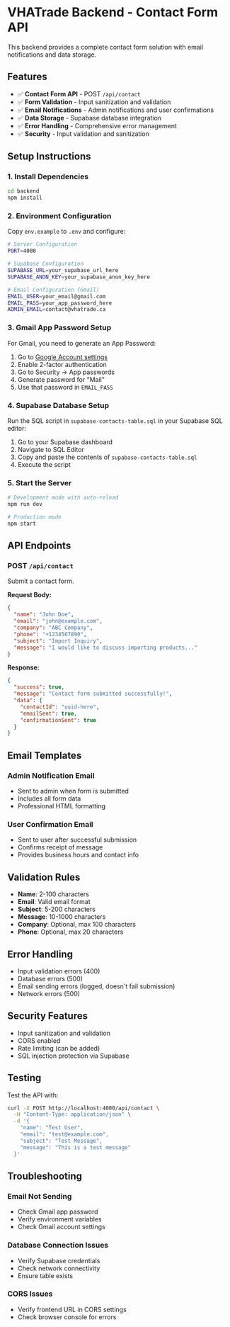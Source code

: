 # VHATrade Backend - Contact Form API

This backend provides a complete contact form solution with email notifications and data storage.

## Features

- ✅ **Contact Form API** - POST `/api/contact`
- ✅ **Form Validation** - Input sanitization and validation
- ✅ **Email Notifications** - Admin notifications and user confirmations
- ✅ **Data Storage** - Supabase database integration
- ✅ **Error Handling** - Comprehensive error management
- ✅ **Security** - Input validation and sanitization

## Setup Instructions

### 1. Install Dependencies

```bash
cd backend
npm install
```

### 2. Environment Configuration

Copy `env.example` to `.env` and configure:

```bash
# Server Configuration
PORT=4000

# Supabase Configuration
SUPABASE_URL=your_supabase_url_here
SUPABASE_ANON_KEY=your_supabase_anon_key_here

# Email Configuration (Gmail)
EMAIL_USER=your_email@gmail.com
EMAIL_PASS=your_app_password_here
ADMIN_EMAIL=contact@vhatrade.ca
```

### 3. Gmail App Password Setup

For Gmail, you need to generate an App Password:

1. Go to [Google Account settings](https://myaccount.google.com/)
2. Enable 2-factor authentication
3. Go to Security → App passwords
4. Generate password for "Mail"
5. Use that password in `EMAIL_PASS`

### 4. Supabase Database Setup

Run the SQL script in `supabase-contacts-table.sql` in your Supabase SQL editor:

1. Go to your Supabase dashboard
2. Navigate to SQL Editor
3. Copy and paste the contents of `supabase-contacts-table.sql`
4. Execute the script

### 5. Start the Server

```bash
# Development mode with auto-reload
npm run dev

# Production mode
npm start
```

## API Endpoints

### POST `/api/contact`

Submit a contact form.

**Request Body:**
```json
{
  "name": "John Doe",
  "email": "john@example.com",
  "company": "ABC Company",
  "phone": "+1234567890",
  "subject": "Import Inquiry",
  "message": "I would like to discuss importing products..."
}
```

**Response:**
```json
{
  "success": true,
  "message": "Contact form submitted successfully!",
  "data": {
    "contactId": "uuid-here",
    "emailSent": true,
    "confirmationSent": true
  }
}
```

## Email Templates

### Admin Notification Email
- Sent to admin when form is submitted
- Includes all form data
- Professional HTML formatting

### User Confirmation Email
- Sent to user after successful submission
- Confirms receipt of message
- Provides business hours and contact info

## Validation Rules

- **Name**: 2-100 characters
- **Email**: Valid email format
- **Subject**: 5-200 characters
- **Message**: 10-1000 characters
- **Company**: Optional, max 100 characters
- **Phone**: Optional, max 20 characters

## Error Handling

- Input validation errors (400)
- Database errors (500)
- Email sending errors (logged, doesn't fail submission)
- Network errors (500)

## Security Features

- Input sanitization and validation
- CORS enabled
- Rate limiting (can be added)
- SQL injection protection via Supabase

## Testing

Test the API with:

```bash
curl -X POST http://localhost:4000/api/contact \
  -H "Content-Type: application/json" \
  -d '{
    "name": "Test User",
    "email": "test@example.com",
    "subject": "Test Message",
    "message": "This is a test message"
  }'
```

## Troubleshooting

### Email Not Sending
- Check Gmail app password
- Verify environment variables
- Check Gmail account settings

### Database Connection Issues
- Verify Supabase credentials
- Check network connectivity
- Ensure table exists

### CORS Issues
- Verify frontend URL in CORS settings
- Check browser console for errors
